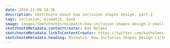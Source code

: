 ```yaml
---
date: 2019-11-09 18:36
description: Sketchnote about how inclusion shapes design, part 2
tags: inclusion, mismatch, book
image: images/sketchnotes/mismatch-how-inclusion-shapes-design-2-small.jpg
sketchnoteMetadata.contentCreator: Kat Holmes
sketchnoteMetadata.linkToContentCreator: https://twitter.com/katholmes
sketchnoteMetadata.heading: Mismatch: How Inclusion Shapes Design (2/10)
---
```


